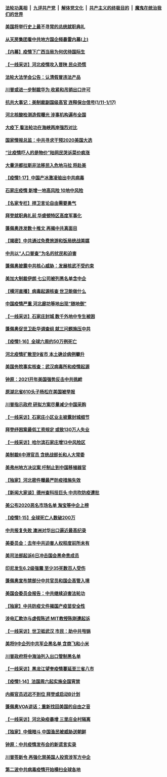 

####  [法轮功真相](../../../../basic/blob/master/README.md?t=01181931) &nbsp;|&nbsp; [九评共产党](../../../../9ping.md/blob/master/README.md?t=01181931) &nbsp;|&nbsp; [解体党文化](../../../../jtdwh.md/blob/master/README.md?t=01181931)  &nbsp;|&nbsp; [共产主义的终极目的](../../../../gczydzjmd.md/blob/master/README.md?t=01181931) &nbsp;|&nbsp; [魔鬼在统治我们的世界](../../../../mgztzwmdsj.md/blob/master/README.md?t=01181931) 

#### [美国将举行史上最不寻常的总统就职典礼](../pages/nf4514/n12694982.md?t=01181931) 

#### [从天房集团看中共地方国企频暴雷内幕(上)](../pages/nf4514/n12694044.md?t=01181931) 

#### [【内幕】疫情下广西当局为何优待国际生](../pages/nf4514/n12691803.md?t=01181931) 

#### [【一线采访】河北疫情攻入晋陕 民众恐慌](../pages/nf4514/n12694164.md?t=01181931) 

#### [法轮大法学会公告：认清假冒违法产品](../pages/nf4514/n12694384.md?t=01181931) 

#### [川普或进一步制裁华为 收紧和吊销出口许可](../pages/nf4514/n12694190.md?t=01181931) 

#### [抗共大事记：美制裁副国级高官 连释保台信号(1/11-1/17)](../pages/nf4514/n12693991.md?t=01181931) 

#### [河北核酸检测造假曝光 涉事机构遍布全国](../pages/nf4514/n12694183.md?t=01181931) 

#### [大疫下 看法轮功在海峡两岸强烈对比](../pages/nf4514/n12694195.md?t=01181931) 

#### [国家情报总监：中共寻求干预2020美国大选](../pages/nf4514/n12694199.md?t=01181931) 

#### [“比疫情吓人的是物价”陆网民哭诉菜价疯涨](../pages/nf4514/n12693931.md?t=01181931) 

#### [大量洪都拉斯非法移民入危地马拉 将赴美](../pages/nf4514/n12693870.md?t=01181931) 

#### [【疫情1·17】中国产冰激凌验出中共病毒](../pages/nf4514/n12693414.md?t=01181931) 

#### [石家庄疫情 新增一地高风险 10地中风险](../pages/nf4514/n12693724.md?t=01181931) 

#### [【名家专栏】捍卫言论自由需要勇气](../pages/nf4514/n12693559.md?t=01181931) 

#### [拜登就职典礼前 华盛顿特区高度军事化](../pages/nf4514/n12693715.md?t=01181931) 

#### [蓬佩奥连发数十推文 再揭中共真面目](../pages/nf4514/n12693032.md?t=01181931) 

#### [【揭密】中共通过免费旅游和饭局统战美媒](../pages/nf4514/n12689361.md?t=01181931) 

#### [中共以“人口普查”为名的扰民和迫害](../pages/nf4514/n12679201.md?t=01181931) 

#### [蓬佩奥披露中共核心威胁：发展核武不受约束](../pages/nf4514/n12678091.md?t=01181931) 

#### [美加大制裁伊朗 七公司被列黑名单含中企](../pages/nf4514/n12692792.md?t=01181931) 

#### [【横河直播】病毒起源核查 世卫能做什么](../pages/nf4514/n12692894.md?t=01181931) 

#### [中国疫情严重 河北廊坊等地出现“随地倒”](../pages/nf4514/n12692722.md?t=01181931) 

#### [【一线采访】石家庄封城 数千外地中专生被困](../pages/nf4514/n12692502.md?t=01181931) 

#### [蓬佩奥促世卫赴华调查组 就三问题施压中共](../pages/nf4514/n12692257.md?t=01181931) 

#### [【疫情1·16】全球六周约50万例死亡](../pages/nf4514/n12692088.md?t=01181931) 

#### [河北疫情扩散至9省市 本土确诊病例攀升](../pages/nf4514/n12692077.md?t=01181931) 

#### [美国务院事实核查：武汉病毒所和疫情起源](../pages/nf4514/n12691560.md?t=01181931) 

#### [钟原：2021开年美国强势反击中共挑衅](../pages/nf4514/n12691367.md?t=01181931) 

#### [原湖北省610头子杨松在美国被举报](../pages/nf4514/n12690922.md?t=01181931) 

#### [川普指示政府 研拟方案尽量减少中国采购](../pages/nf4514/n12691576.md?t=01181931) 

#### [【一线采访】石家庄小区业主披露封城细节](../pages/nf4514/n12691197.md?t=01181931) 

#### [拜登纾困案最低工资规定 或致130万人失业](../pages/nf4514/n12691054.md?t=01181931) 

#### [【一线采访】哈尔滨石家庄增13中风险区](../pages/nf4514/n12690986.md?t=01181931) 

#### [美制裁6中港官员 含统战部长和人大常委](../pages/nf4514/n12690966.md?t=01181931) 

#### [美弗州地方决议案 吁制止到中国移植器官](../pages/nf4514/n12688734.md?t=01181931) 

#### [【独家】河北密件曝最严防疫措施失效](../pages/nf4514/n12690233.md?t=01181931) 

#### [【新闻大家谈】德州查科技巨头 中共吹防疫遭批](../pages/nf4514/n12690571.md?t=01181931) 

#### [美公布2020恶名市场名单 淘宝等中企上榜](../pages/nf4514/n12690457.md?t=01181931) 

#### [【疫情1·15】全球死亡人数破200万](../pages/nf4514/n12690011.md?t=01181931) 

#### [中共报复失败 澳洲对华出口逼近最高纪录](../pages/nf4514/n12689686.md?t=01181931) 

#### [美委员会：去年中共迫害人权程度前所未有](../pages/nf4514/n12689795.md?t=01181931) 

#### [美司法部起诉6日冲击国会黑命贵成员](../pages/nf4514/n12689501.md?t=01181931) 

#### [印尼发生6.2级强震 至少35死数百人受伤](../pages/nf4514/n12689170.md?t=01181931) 

#### [蓬佩奥宣布禁部分中共官员和国企高管入境](../pages/nf4514/n12688620.md?t=01181931) 

#### [美国会委员会报告：中共继续迫害法轮功](../pages/nf4514/n12688896.md?t=01181931) 

#### [【独家】中共防疫文件揭国产疫苗安全性](../pages/nf4514/n12688632.md?t=01181931) 

#### [涉电汇欺诈与虚假陈述 MIT教授陈刚遭起诉](../pages/nf4514/n12688558.md?t=01181931) 

#### [【一线采访】世卫抵武汉 市民：助中共甩锅](../pages/nf4514/n12688347.md?t=01181931) 

#### [美将9中企列中共军企黑名单 含商飞和小米](../pages/nf4514/n12688501.md?t=01181931) 

#### [川普政府将中海油列入出口管制黑名单](../pages/nf4514/n12688269.md?t=01181931) 

#### [【一线采访】黑龙江望奎疫情蔓延至三省八市](../pages/nf4514/n12688304.md?t=01181931) 

#### [【疫情1·14】法国周六起实施全国宵禁](../pages/nf4514/n12687488.md?t=01181931) 

#### [内阁官员迟迟不到位 拜登或启动B计划](../pages/nf4514/n12688175.md?t=01181931) 

#### [蓬佩奥VOA讲话：重新找回美国的自由之音](../pages/nf4514/n12688084.md?t=01181931) 

#### [【一线采访】河北染疫暴增 三里庄全村隔离](../pages/nf4514/n12687859.md?t=01181931) 

#### [【独家】中俄暗斗 中国渔民被威胁送朝鲜](../pages/nf4514/n12686659.md?t=01181931) 

#### [钟原：中共疫情发布会的新谎言实录](../pages/nf4514/n12686514.md?t=01181931) 

#### [川普签新令 再强化禁美国人投资涉军方中企](../pages/nf4514/n12686925.md?t=01181931) 

#### [第二波中共病毒疫情开始横扫全球各地](../pages/nf4514/n12686614.md?t=01181931) 

